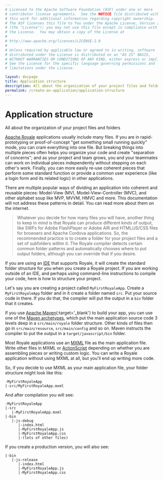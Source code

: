 ```yaml
---
# Licensed to the Apache Software Foundation (ASF) under one or more
# contributor license agreements.  See the NOTICE file distributed with
# this work for additional information regarding copyright ownership.
# The ASF licenses this file to You under the Apache License, Version 2.0
# (the "License"); you may not use this file except in compliance with
# the License.  You may obtain a copy of the License at
# 
# http://www.apache.org/licenses/LICENSE-2.0
# 
# Unless required by applicable law or agreed to in writing, software
# distributed under the License is distributed on an "AS IS" BASIS,
# WITHOUT WARRANTIES OR CONDITIONS OF ANY KIND, either express or implied.
# See the License for the specific language governing permissions and
# limitations under the License.

layout: docpage
title: Application structure
description: All about the organization of your project files and folders
permalink: /create-an-application/application-structure
---
```


# Application structure

All about the organization of your project files and folders

[Apache Royale](https://royale.apache.org/) applications usually include many files. If you are in rapid-prototyping or proof-of-concept "get something small running quickly" mode, you can cram everything into one file. But breaking things into multiple pieces often helps you organize your code and create "separation of concerns"; and as your project and team grows, you and your teammates can work on individual pieces independently without stepping on each other's work. Finally, you can more easily re-use coherent pieces that perform some standard function or provide a common user experience (like a login form and its related logic) in other applications.

There are multiple popular ways of dividing an application into coherent and reusable pieces: Model-View (MV), Model-View-Controller (MVC), and other alphabet soup like MVP, MVVM, HMVC and more. This documentation will not address these patterns in detail. You can read more about them on the internet.

> Whatever you decide for how many files you will have, another thing to keep in mind is that Royale can produce different kinds of output, like SWFs for Adobe FlashPlayer or Adobe AIR and HTML/JS/CSS files for browsers and Apache Cordova applications. So, the recommended practice is to create a folder for your project files and a set of subfolders within it. The Royale compiler detects certain common folder patterns and automatically chooses where to put output folders, although you can override that if you desire.

If you are using an [IDE](get-started/development-tools) that supports Royale, it will create the standard folder structure for you when you create a Royale project. If you are working outside of an IDE, and perhaps using command-line instructions to compile your code, here is how to structure your project.

Let's say you are creating a project called `MyFirstRoyaleApp`. Create a `MyFirstRoyaleApp` folder and in it create a folder named `src`. Put your source code in there. If you do that, the compiler will put the output in a `bin` folder that it creates.

If you use [Apache Maven](https://maven.apache.org){:target='_blank'} to build your app, you can use one of the [Maven archetypes](get-started/development-tools.html#apache-maven), which put the main application source code 3 levels deep in a `src/main/royale` folder structure. Other kinds of files then go in `src/main/resource`, `src/main/config` and so on. Maven instructs the compiler to put the output in a `target/javascript/bin` folder.

Most Royale applications use an [MXML](features/mxml) file as the main application file. Write other files in MXML or [ActionScript](features/as3) depending on whether you are assembling pieces or writing custom logic. You can write a Royale application without using MXML at all, but you'll end up writing more code.

So, if you decide to use MXML as your main application file, your folder structure might look like this:

```
-MyFirstRoyaleApp
|-src/MyFirstRoyaleApp.mxml
```

And after compilation you will see:

```
-MyFirstRoyaleApp
|-src
   |-MyFirstRoyaleApp.mxml
|-bin
   |-js-debug
      |-index.html
      |-MyFirstRoyaleApp.js
      |-MyFirstRoyaleApp.css
      |-(lots of other files)
```

If you create a production version, you will also see:

```
|-bin
   |-js-release
      |-index.html
      |-MyFirstRoyaleApp.js
      |-MyFirstRoyaleApp.css
```
